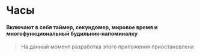 # Часы
#### Включают в себя таймер, секундомер, мировое время и многофункциональный будильник-напоминалку
> На данный момент разработка этого приложения приостановлена
